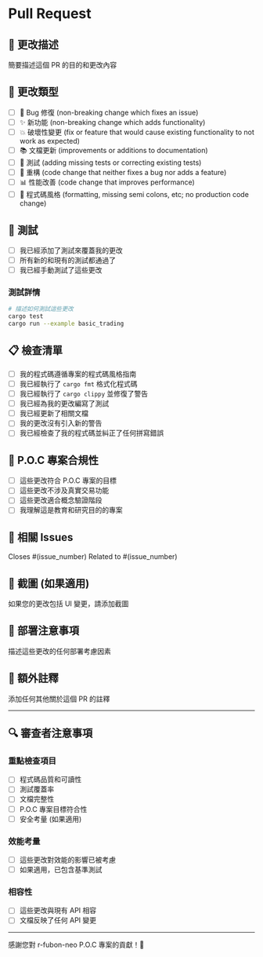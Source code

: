 # Pull Request

## 📝 更改描述
簡要描述這個 PR 的目的和更改內容

## 🔄 更改類型
- [ ] 🐛 Bug 修復 (non-breaking change which fixes an issue)
- [ ] ✨ 新功能 (non-breaking change which adds functionality)
- [ ] 💥 破壞性變更 (fix or feature that would cause existing functionality to not work as expected)
- [ ] 📚 文檔更新 (improvements or additions to documentation)
- [ ] 🧪 測試 (adding missing tests or correcting existing tests)
- [ ] 🔧 重構 (code change that neither fixes a bug nor adds a feature)
- [ ] 📊 性能改善 (code change that improves performance)
- [ ] 🎨 程式碼風格 (formatting, missing semi colons, etc; no production code change)

## 🧪 測試
- [ ] 我已經添加了測試來覆蓋我的更改
- [ ] 所有新的和現有的測試都通過了
- [ ] 我已經手動測試了這些更改

### 測試詳情
```bash
# 描述如何測試這些更改
cargo test
cargo run --example basic_trading
```

## 📋 檢查清單
- [ ] 我的程式碼遵循專案的程式碼風格指南
- [ ] 我已經執行了 `cargo fmt` 格式化程式碼
- [ ] 我已經執行了 `cargo clippy` 並修復了警告
- [ ] 我已經為我的更改編寫了測試
- [ ] 我已經更新了相關文檔
- [ ] 我的更改沒有引入新的警告
- [ ] 我已經檢查了我的程式碼並糾正了任何拼寫錯誤

## 🎯 P.O.C 專案合規性
- [ ] 這些更改符合 P.O.C 專案的目標
- [ ] 這些更改不涉及真實交易功能
- [ ] 這些更改適合概念驗證階段
- [ ] 我理解這是教育和研究目的的專案

## 🔗 相關 Issues
Closes #(issue_number)
Related to #(issue_number)

## 📸 截圖 (如果適用)
如果您的更改包括 UI 變更，請添加截圖

## 🚀 部署注意事項
描述這些更改的任何部署考慮因素

## 📝 額外註釋
添加任何其他關於這個 PR 的註釋

---

## 🔍 審查者注意事項

### 重點檢查項目
- [ ] 程式碼品質和可讀性
- [ ] 測試覆蓋率
- [ ] 文檔完整性
- [ ] P.O.C 專案目標符合性
- [ ] 安全考量 (如果適用)

### 效能考量
- [ ] 這些更改對效能的影響已被考慮
- [ ] 如果適用，已包含基準測試

### 相容性
- [ ] 這些更改與現有 API 相容
- [ ] 文檔反映了任何 API 變更

---

感謝您對 r-fubon-neo P.O.C 專案的貢獻！🎉